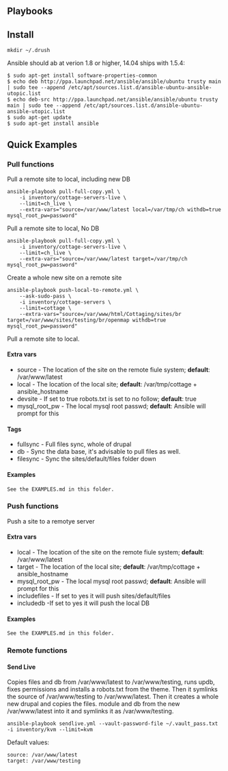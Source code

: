 ## Playbooks

## Install

    mkdir ~/.drush

Ansible should ab at verion 1.8 or higher, 14.04 ships with 1.5.4:

    $ sudo apt-get install software-properties-common
    $ echo deb http://ppa.launchpad.net/ansible/ansible/ubuntu trusty main | sudo tee --append /etc/apt/sources.list.d/ansible-ubuntu-ansible-utopic.list
    $ echo deb-src http://ppa.launchpad.net/ansible/ansible/ubuntu trusty main | sudo tee --append /etc/apt/sources.list.d/ansible-ubuntu-ansible-utopic.list
    $ sudo apt-get update
    $ sudo apt-get install ansible

## Quick Examples

### Pull functions

Pull a remote site to local, including new DB

    ansible-playbook pull-full-copy.yml \
        -i inventory/cottage-servers-live \
        --limit=ch_live \
        --extra-vars="source=/var/www/latest local=/var/tmp/ch withdb=true mysql_root_pw=password"

Pull a remote site to local, No DB

    ansible-playbook pull-full-copy.yml \
        -i inventory/cottage-servers-live \
        --limit=ch_live \
        --extra-vars="source=/var/www/latest target=/var/tmp/ch mysql_root_pw=password"

Create a whole new site on a remote site

    ansible-playbook push-local-to-remote.yml \
        --ask-sudo-pass \
        -i inventory/cottage-servers \
        --limit=cottage \
        --extra-vars="source=/var/www/html/Cottaging/sites/br target=/var/www/sites/testing/br/openmap withdb=true mysql_root_pw=password"

Pull a remote site to local.

#### Extra vars

  * source - The location of the site on the remote fiule system; **default**: /var/www/latest
  * local - The location of the local site; **default**: /var/tmp/cottage + ansible_hostname
  * devsite - If set to true robots.txt is set to no follow; **default**: true
  * mysql_root_pw - The local mysql root passwd; **default**: Ansible will prompt for this

#### Tags

  * fullsync - Full files sync, whole of drupal
  * db - Sync the data base, it's advisable to pull files as well.
  * filesync - Sync the sites/default/files folder down

#### Examples

    See the EXAMPLES.md in this folder.

### Push functions

Push a site to a remotye server

#### Extra vars

  * local - The location of the site on the remote fiule system; **default**: /var/www/latest
  * target - The location of the local site; **default**: /var/tmp/cottage + ansible_hostname
  * mysql_root_pw - The local mysql root passwd; **default**: Ansible will prompt for this
  * includefiles - If set to yes it will push sites/default/files
  * includedb -If set to yes it will push the local DB

#### Examples

    See the EXAMPLES.md in this folder.

### Remote functions

#### Send Live

Copies files and db from /var/www/latest to /var/www/testing, runs updb, fixes permissions and installs a robots.txt from the theme. Then it symlinks the source of /var/www/testing to /var/www/latest. Then it creates a whole new drupal and copies the files. module and db from the new /var/www/latest into it and symlinks it as /var/www/testing.

    ansible-playbook sendlive.yml --vault-password-file ~/.vault_pass.txt -i inventory/kvm --limit=kvm

Default values:

    source: /var/www/latest
    target: /var/www/testing


